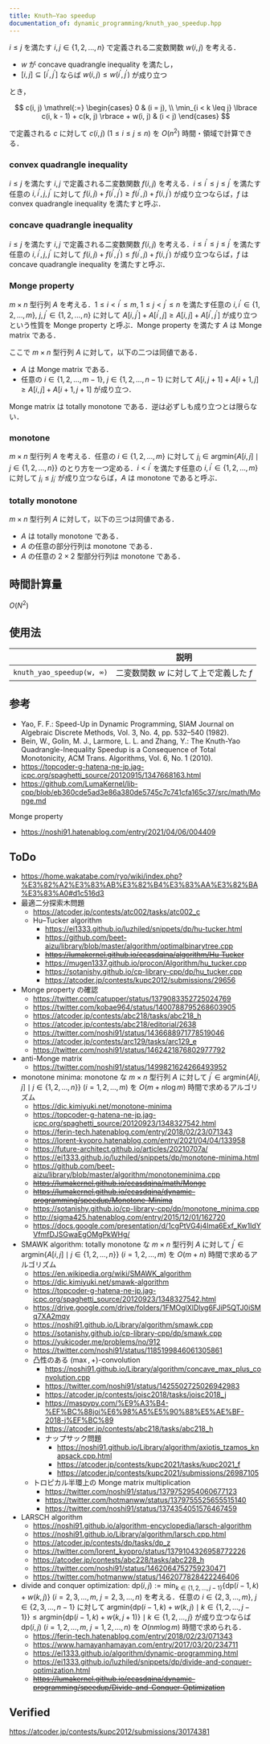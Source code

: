 ```yaml
---
title: Knuth–Yao speedup
documentation_of: dynamic_programming/knuth_yao_speedup.hpp
---
```


$i \leq j$ を満たす $i, j \in \lbrace 1, 2, \ldots, n \rbrace$ で定義される二変数関数 $w(i, j)$ を考える．

- $w$ が concave quadrangle inequality を満たし，
- $\lbrack i, j \rbrack \subseteq \lbrack i^\prime, j^\prime \rbrack$ ならば $w(i, j) \leq w(i^\prime, j^\prime)$ が成り立つ

とき，

$$
  c(i, j) \mathrel{:=}
  \begin{cases}
    0 & (i = j), \\
    \min_{i < k \leq j} \lbrace c(i, k - 1) + c(k, j) \rbrace + w(i, j) & (i < j)
  \end{cases}
$$

で定義される $c$ に対して $c(i, j)$ ($1 \leq i \leq j \leq n$) を $O(n^2)$ 時間・領域で計算できる．


### convex quadrangle inequality

$i \leq j$ を満たす $i, j$ で定義される二変数関数 $f(i, j)$ を考える．$i \leq i^\prime \leq j \leq j^\prime$ を満たす任意の $i, i^\prime, j, j^\prime$ に対して $f(i, j) + f(i^\prime, j^\prime) \geq f(i^\prime, j) + f(i, j^\prime)$ が成り立つならば，$f$ は convex quadrangle inequality を満たすと呼ぶ．


### concave quadrangle inequality

$i \leq j$ を満たす $i, j$ で定義される二変数関数 $f(i, j)$ を考える．$i \leq i^\prime \leq j \leq j^\prime$ を満たす任意の $i, i^\prime, j, j^\prime$ に対して $f(i, j) + f(i^\prime, j^\prime) \leq f(i^\prime, j) + f(i, j^\prime)$ が成り立つならば，$f$ は concave quadrangle inequality を満たすと呼ぶ．


### Monge property

$m \times n$ 型行列 $A$ を考える．$1 \leq i < i^\prime \leq m,\ 1 \leq j < j^\prime \leq n$ を満たす任意の $i, i^\prime \in \lbrace 1, 2, \ldots, m \rbrace,\ j, j^\prime \in \lbrace 1, 2, \ldots, n \rbrace$ に対して $A{\lbrack i, j^\prime \rbrack} + A{\lbrack i^\prime, j \rbrack} \geq A{\lbrack i, j \rbrack} + A{\lbrack i^\prime, j^\prime \rbrack}$ が成り立つという性質を Monge property と呼ぶ．Monge property を満たす $A$ は Monge matrix である．

ここで $m \times n$ 型行列 $A$ に対して，以下の二つは同値である．

- $A$ は Monge matrix である．
- 任意の $i \in \lbrace 1, 2, \ldots, m - 1 \rbrace,\ j \in \lbrace 1, 2, \ldots, n - 1 \rbrace$ に対して $A{\lbrack i, j + 1 \rbrack} + A{\lbrack i + 1, j \rbrack} \geq A{\lbrack i, j \rbrack} + A{\lbrack i + 1, j + 1 \rbrack}$ が成り立つ．

Monge matrix は totally monotone である．逆は必ずしも成り立つとは限らない．


### monotone

$m \times n$ 型行列 $A$ を考える．任意の $i \in \lbrace 1, 2, \ldots, m \rbrace$ に対して $j_i \in \mathrm{argmin}{\lbrace A{\lbrack i, j \rbrack} \mid j \in \lbrace 1, 2, \ldots, n \rbrace \rbrace}$ のとり方を一つ定める．$i < i^\prime$ を満たす任意の $i, i^\prime \in \lbrace 1, 2, \ldots, m \rbrace$ に対して $j_i \leq j_{i^\prime}$ が成り立つならば，$A$ は monotone であると呼ぶ．


### totally monotone

$m \times n$ 型行列 $A$ に対して，以下の三つは同値である．

- $A$ は totally monotone である．
- $A$ の任意の部分行列は monotone である．
- $A$ の任意の $2 \times 2$ 型部分行列は monotone である．


## 時間計算量

$O(N^2)$


## 使用法

||説明|
|:--:|:--:|
|`knuth_yao_speedup(w, ∞)`|二変数関数 $w$ に対して上で定義した $f$|


## 参考

- Yao, F. F.: Speed-Up in Dynamic Programming, SIAM Journal on Algebraic Discrete Methods, Vol. 3, No. 4, pp. 532–540 (1982).
- Bein, W., Golin, M. J., Larmore, L. L. and Zhang, Y.: The Knuth-Yao Quadrangle-Inequality Speedup is a Consequence of Total Monotonicity, ACM Trans. Algorithms, Vol. 6, No. 1 (2010).
- https://topcoder-g-hatena-ne-jp.jag-icpc.org/spaghetti_source/20120915/1347668163.html
- https://github.com/LumaKernel/lib-cpp/blob/eb360cde5ad3e86a380de5745c7c741cfa165c37/src/math/Monge.md

Monge property
- https://noshi91.hatenablog.com/entry/2021/04/06/004409


## ToDo

- https://home.wakatabe.com/ryo/wiki/index.php?%E3%82%A2%E3%83%AB%E3%82%B4%E3%83%AA%E3%82%BA%E3%83%A0#d1c516d3
- 最適二分探索木問題
  - https://atcoder.jp/contests/atc002/tasks/atc002_c
  - Hu–Tucker algorithm
    - https://ei1333.github.io/luzhiled/snippets/dp/hu-tucker.html
    - https://github.com/beet-aizu/library/blob/master/algorithm/optimalbinarytree.cpp
    - ~~https://lumakernel.github.io/ecasdqina/algorithm/Hu-Tucker~~
    - https://mugen1337.github.io/procon/Algorithm/hu_tucker.cpp
    - https://sotanishy.github.io/cp-library-cpp/dp/hu_tucker.cpp
    - https://atcoder.jp/contests/kupc2012/submissions/29656
- Monge property の確認
  - https://twitter.com/catupper/status/1379083352725024769
  - https://twitter.com/kobae964/status/1400788795268603905
  - https://atcoder.jp/contests/abc218/tasks/abc218_h
  - https://atcoder.jp/contests/abc218/editorial/2638
  - https://twitter.com/noshi91/status/1436688971778519046
  - https://atcoder.jp/contests/arc129/tasks/arc129_e
  - https://twitter.com/noshi91/status/1462421876802977792
- anti-Monge matrix
  - https://twitter.com/noshi91/status/1499821624266493952
- monotone minima: monotone な $m \times n$ 型行列 $A$ に対して $j^\prime \in \mathrm{argmin}{\lbrace A{\lbrack i, j \rbrack} \mid j \in \lbrace 1, 2, \ldots, n \rbrace \rbrace}$ ($i = 1, 2, \ldots, m$) を $O(m + n \log{m})$ 時間で求めるアルゴリズム
  - https://dic.kimiyuki.net/monotone-minima
  - https://topcoder-g-hatena-ne-jp.jag-icpc.org/spaghetti_source/20120923/1348327542.html
  - https://ferin-tech.hatenablog.com/entry/2018/02/23/071343
  - https://lorent-kyopro.hatenablog.com/entry/2021/04/04/133958
  - https://future-architect.github.io/articles/20210707a/
  - https://ei1333.github.io/luzhiled/snippets/dp/monotone-minima.html
  - https://github.com/beet-aizu/library/blob/master/algorithm/monotoneminima.cpp
  - ~~https://lumakernel.github.io/ecasdqina/math/Monge~~
  - ~~https://lumakernel.github.io/ecasdqina/dynamic-programming/speedup/Monotone-Minima~~
  - https://sotanishy.github.io/cp-library-cpp/dp/monotone_minima.cpp
  - http://sigma425.hatenablog.com/entry/2015/12/01/162720
  - https://docs.google.com/presentation/d/1cgPtVG4j4Ima6Exf_Kw1IdYVfmfDJSGwaEgOMgPkWHg/
- SMAWK algorithm: totally monotone な $m \times n$ 型行列 $A$ に対して $j^\prime \in \mathrm{argmin}{\lbrace A{\lbrack i, j \rbrack} \mid j \in \lbrace 1, 2, \ldots, n \rbrace \rbrace}$ ($i = 1, 2, \ldots, m$) を $O(m + n)$ 時間で求めるアルゴリズム
  - https://en.wikipedia.org/wiki/SMAWK_algorithm
  - https://dic.kimiyuki.net/smawk-algorithm
  - https://topcoder-g-hatena-ne-jp.jag-icpc.org/spaghetti_source/20120923/1348327542.html
  - https://drive.google.com/drive/folders/1FMOglXlDlyg6FJiP5QTJ0iSMq7XA2mqy
  - https://noshi91.github.io/Library/algorithm/smawk.cpp
  - https://sotanishy.github.io/cp-library-cpp/dp/smawk.cpp
  - https://yukicoder.me/problems/no/912
  - https://twitter.com/noshi91/status/1185199846061305861
  - 凸性のある $(\max, +)$-convolution
    - https://noshi91.github.io/Library/algorithm/concave_max_plus_convolution.cpp
    - https://twitter.com/noshi91/status/1425502725026942983
    - https://atcoder.jp/contests/joisc2018/tasks/joisc2018_j
    - https://maspypy.com/%E9%A3%B4-%EF%BC%88joi%E6%98%A5%E5%90%88%E5%AE%BF-2018-j%EF%BC%89
    - https://atcoder.jp/contests/abc218/tasks/abc218_h
    - ナップサック問題
      - https://noshi91.github.io/Library/algorithm/axiotis_tzamos_knapsack.cpp.html
      - https://atcoder.jp/contests/kupc2021/tasks/kupc2021_f
      - https://atcoder.jp/contests/kupc2021/submissions/26987105
  - トロピカル半環上の Monge matrix multiplication
    - https://twitter.com/noshi91/status/1379752954060677123
    - https://twitter.com/hotmanww/status/1379755525655515140
    - https://twitter.com/noshi91/status/1374354051576467459
- LARSCH algorithm
  - https://noshi91.github.io/algorithm-encyclopedia/larsch-algorithm
  - https://noshi91.github.io/Library/algorithm/larsch.cpp.html
  - https://atcoder.jp/contests/dp/tasks/dp_z
  - https://twitter.com/lorent_kyopro/status/1379104326958772226
  - https://atcoder.jp/contests/abc228/tasks/abc228_h
  - https://twitter.com/noshi91/status/1462064752759230471
  - https://twitter.com/hotmanww/status/1462077828422246406
- divide and conquer optimization: $\mathrm{dp}(i, j) \mathrel{:=} \min_{k \in \lbrace 1, 2, \ldots, j - 1 \rbrace} \lbrace \mathrm{dp}(i - 1, k) + w(k, j) \rbrace$ ($i = 2, 3, \ldots, m,\ j = 2, 3, \ldots, n$) を考える．任意の $i \in \lbrace 2, 3, \ldots, m \rbrace,\ j \in \lbrace 2, 3, \ldots, n - 1 \rbrace$ に対して $\mathrm{argmin}{\lbrace \mathrm{dp}(i - 1, k) + w(k, j) \mid k \in \lbrace 1, 2, \ldots, j - 1 \rbrace \rbrace} \leq \mathrm{argmin}{\lbrace \mathrm{dp}(i - 1, k) + w(k, j + 1) \rbrace \mid k \in \lbrace 1, 2, \ldots, j \rbrace}$ が成り立つならば $\mathrm{dp}(i, j)$ ($i = 1, 2, \ldots, m,\ j = 1, 2, \ldots, n$) を $O(nm \log{m})$ 時間で求められる．
  - https://ferin-tech.hatenablog.com/entry/2018/02/23/071343
  - https://www.hamayanhamayan.com/entry/2017/03/20/234711
  - https://ei1333.github.io/algorithm/dynamic-programming.html
  - https://ei1333.github.io/luzhiled/snippets/dp/divide-and-conquer-optimization.html
  - ~~https://lumakernel.github.io/ecasdqina/dynamic-programming/speedup/Divide-and-Conquer-Optimization~~


## Verified

https://atcoder.jp/contests/kupc2012/submissions/30174381
